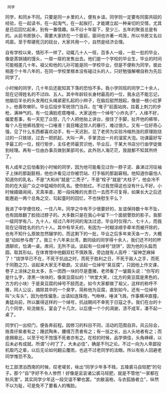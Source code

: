      同学 

   同学，和同乡不同。只要是同一乡里的人，便有乡谊。同学则一定要有同窗共砚的经验，在一起读书，在一起淘气，在一起挨打，才能建立起一种亲切的交情，尤其是日后回忆起来，别有一番情趣。纵不曰十年窗下，至少三、五年的聚首总是有的。从前书房狭小，需要大家挤在一个窗前，窗间也许著一鸡笼，所以书房又名曰鸡窗。至于帮硬死沉的砚台，大家共用一个，自然是经济合理。 

   自有学校以来，情形不一样了。动辄几十人一班，百多人一级，一批一批的毕业，像是蒸锅铺的馒头，一屉一屉的发售出去。他们是一个学校的毕业生，毕业的时间可能相差几十年。祖父和他的儿孙可能是同一学校毕业，但是不便称为同学。彼此相差个十年八年的，在同一学校里根本没有碰过头的人，只好勉强解嘲自称为先后同学了。 

   小时候的同学，几十年后还能知其下落的恐怕不多。我小学同班的同学二十余人，现在记得姓名的不过四、五人。其中年龄较长身材最高的一位，我永远不能忘记，他脑后半长的头发用红头绳紧密扎起的小辫子，在脑后挺然翘起，像是一根小红萝卜。他善吹喇叭，毕业后投步军统领门当兵，在“堆子”前面站岗，拄着上刺刀的步枪，满神气的。有一位满脸疙瘩噜嗦，大家送他一个绰号“小炸丸子”，人缘不好，偏爱惹事，有一天犯了众怒，几个人把他抬上讲台，按住了手脚，扯开他的裤带，每个人在他裤裆里吐一口唾液！我目睹这惊人的暴行，难过很久。又有一位好奇心强，见了什么东西都喜欢动手，有一天迟到，见了老师为实验冷缩热涨的原理刚烧过的一只铁球，过去一把抓起，大叫一声，手掌烫出一片的溜浆大泡。功课最好写字最工的一位，规行矩步，主任老师最赏识他，毕业后，于某大书店分行由学徒做到经理。再有一位由办事员做到某部司长。此外则人海茫茫，我就都不知其所终了。 

   有人成年之后怕看到小时候的同学，因为他可能看见过你一脖子泥、鼻涕过河往袖子上抹的那副脏相，他也许看见过你被罚站、打手板的那副窘相。他知道你最怕人知道你的乳名，不是“大和尚”就是“二秃子”，不是“栓子”就是“大柱子”，他会冷不防的在大庭广众之中猛喊你的乳名。使你脸红。不过我觉得这也没有什么不好。小时候嬉嬉闹闹，天真率直，那一段纯稚的光景已一去而不可复得，如果长大之后还能邂逅一两个总角之交，勾起童时的回忆，不也快慰生平么？ 

   我进了中学便住校，一住八年。同学之中有不少很要好的，友谊保持数十年不坠，也有因故翻了脸扭过脖子的。大多数只是在我心中留下一个面貌謦欬的影子。我那一级同学有八、九十人，经过八年时间的淘汰过滤，毕业时仅得六、七十人，而我现在记得姓名的约六十人。其中有早夭的，有因为一时糊涂顺手牵羊而被开除的，也有不知什么原故忽然辍学的，而这剩下的一批，毕业之后多年来天各一方，大概是“动如参与商”了。我三十八年来台湾，数同级的同学得十余人，我们还不时的杯酒聊欢，恰满一桌。席间，无所不谈。谈起有一位绰号“烧饼”，因为他的头扁而圆，取其形似。在体育馆中他翻双杠不慎跌落，旁边就有人高呼：“留神芝麻掉了！”烧饼早已不在，不死于抗战之时，而死于胜利之日，不死于敌人之手，而死于同胞之刀，谈起来大家无不欷歔。又谈起一位绰号“臭豆腐”，只因他上作文课，卷子上涂抹之处太多，东一团西一块的尽是墨猪，老师看了一皱眉头说：“你写的是什么字，漆黑一块块的，像臭豆腐似的！”哄堂大笑，（北方的臭豆腐是黑色的，方方的小块）于是臭豆腐的绰号不胫而走。如今大家都做了祖父，这样的称呼不雅，同人公议，摘除其中的一个臭字，简称他为豆腐，直到如今。还有一位绰号叫“火车头”，因为他性偏急，出语如连珠炮，气咻咻，唾沫飞溅，作事横冲直撞，勇猛向前，所以赢得这样的一个绰号，抗战期间不幸死于日寇之手。我们在台的十几个同学，轮流做东，宴会了十几次，以后便一个个的凋谢，溃不成军，凑不起一桌了。 

   同学们一出校门，便各奔前程。因修习的科目不同，活动的范围自异。风云际会，拖青纡紫者有之；踵武陶朱，腰缠万贯者有之；有一技之长，出人头地者有之；而座拥皋比，以至于吃不饱饿不死者亦有之。在校的时候，品学俱佳，头角峥嵘，以后未必有成就。所谓“小时了了，大未必佳”，确是不刊之论。不过一向为人卑鄙投机取巧之辈，以后无论如何翻云覆雨，也逃不过老同学的法眼。所以有些人回避老同学惟恐不及。 

   杜工部漂泊西南的时候，叹老嗟贫，咏出“同学少年多不贱，五陵裘马自轻肥”的句子。那个“自”字好不令人惨然！好像是衮衮诸公裘马轻肥，就是不管他“一家都在秋风里”。其实同学少年这一段交谊不攀也罢。“衣敝温袍，与衣狐貉者立”，纵然不以为耻，可是免不了要看人的嘴脸。 

